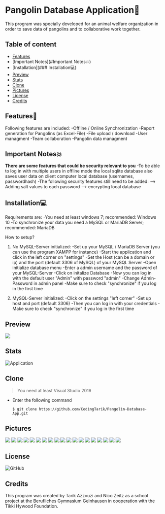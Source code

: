 # Pangolin Database Application🦔
This program was specially developed for an animal welfare organization in order to save data of pangolins and to collaborative work together. 

## Table of content
- [Features](#Features🚦)
- [Important Notes](#Important Notes💥)
- [Installation](### Installation💻)
- [Preview](#preview)
- [Stats](#stats)
- [Clone](#clone)
- [Pictures](#Pictures)
- [License](#License)
- [Credits](#Credits)

## Features🚦
Following features are included:
-Offline / Online Synchronization
-Report generation for Pangolins (as Excel-File)
-File upload / download
-User managment
-Team collaboration
-Pangolin data managment

## Important Notes💥
**There are some features that could be security relevant to you**
-To be able to log in with multiple users in offline mode the local sqlite database also saves user data on client computer local database (usernames, passwordhash)
-The following security features still need to be added:
--> Adding salt values to each password
--> encrypting local database

## Installation💻
Requirements are:
-You need at least windows 7; recommended: Windows 10 
-To synchronize your data you need a MySQL or MariaDB Server; recommended: MariaDB

How to setup?
1. No MySQL-Server initialized:
-Set up your MySQL / MariaDB Server (you can use the program XAMPP for instance)
-Start the application and click in the left corner on "settings"
-Set the Host (can be a domain or ip) and the port (default 3306 of MySQL) of your MySQL Server
-Open initialize database menu
-Enter a admin username and the password of your MySQL-Server
-Click on initalize Database
-Now you can log in with the default user "Admin" with password "admin"
-Change Admin-Password in admin panel
-Make sure to check "synchronize" if you log in the first time

2. MySQL-Server initialized:
-Click on the settings "left corner" 
-Set up host and port (default 3306)
-Then you can log in with your credentials
-Make sure to check "synchronize" if you log in the first time

## Preview
![](Assets/pangolin.gif)

## Stats
![Application](https://github.com/CodingTarik/Pangolin-Database-App/workflows/.NET%20Core%20Desktop/badge.svg)

## Clone
> You need at least Visual Studio 2019

- Enter the following command
  
  ```shell
  $ git clone https://github.com/CodingTarik/Pangolin-Database-App.git
  ```
## Pictures
![](Assets/1.png)
![](Assets/2.png)
![](Assets/3.png)
![](Assets/4.png)
![](Assets/5.png)
![](Assets/6.png)
![](Assets/7.png)
![](Assets/8.png)
![](Assets/9.png)
![](Assets/10.png)
![](Assets/11.png)
![](Assets/12.png)
![](Assets/13.png)
![](Assets/14.png)
![](Assets/15.png)
![](Assets/16.png)
![](Assets/17.png)
![](Assets/18.png)
![](Assets/119.png)

## License
![GitHub](https://img.shields.io/github/license/CodingTarik/Pangolin-Database-App)

## Credits
This program was created by Tarik Azzouzi and Nico Zeitz as a school project at the Berufliches Gymnasium Gelnhausen in cooperation with the Tikki Hywood Foundation.

